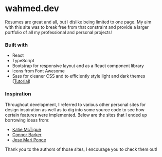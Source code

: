 # wahmed.dev
Resumes are great and all, but I dislike being limited to one page. My aim with this site was to break free from that constraint and provide a larger portfolio of all my professional and personal projects!

### Built with
* React
* TypeScript
* Bootstrap for responsive layout and as a React component library
* Icons from Font Awesome
* Sass for cleaner CSS and to efficiently style light and dark themes ([Tutorial](https://medium.com/@katiemctigue/how-to-create-a-dark-mode-in-sass-609f131a3995))

### Inspiration
Throughout development, I referred to various other personal sites for design inspiration as well as to dig into some source code to see how certain features were implemented. Below are the sites that I ended up borrowing ideas from:
* [Katie McTigue](https://kaitlinmctigue.github.io/#/)
* [Connor Barker](https://connorbarker.com/)
* [Jose Mari Ponce](https://ecnop.dev/#/main)

Thank you to the authors of those sites, I encourage you to check them out!